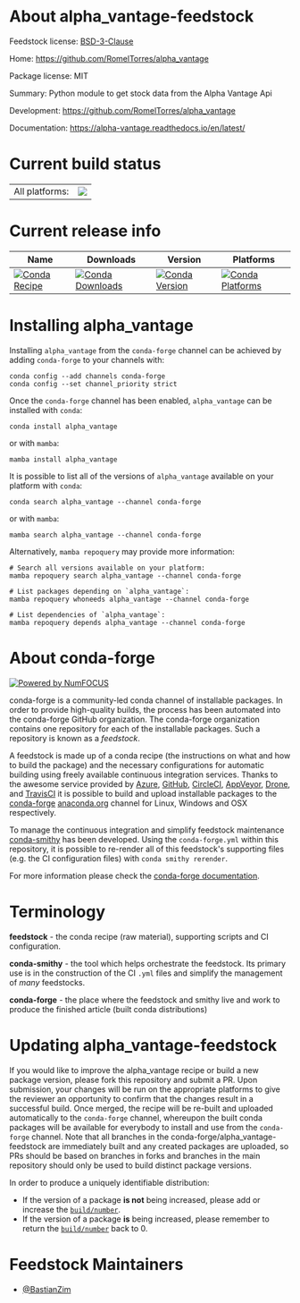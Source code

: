 About alpha_vantage-feedstock
=============================

Feedstock license: [BSD-3-Clause](https://github.com/conda-forge/alpha_vantage-feedstock/blob/main/LICENSE.txt)

Home: https://github.com/RomelTorres/alpha_vantage

Package license: MIT

Summary: Python module to get stock data from the Alpha Vantage Api

Development: https://github.com/RomelTorres/alpha_vantage

Documentation: https://alpha-vantage.readthedocs.io/en/latest/

Current build status
====================


<table><tr><td>All platforms:</td>
    <td>
      <a href="https://dev.azure.com/conda-forge/feedstock-builds/_build/latest?definitionId=11606&branchName=main">
        <img src="https://dev.azure.com/conda-forge/feedstock-builds/_apis/build/status/alpha_vantage-feedstock?branchName=main">
      </a>
    </td>
  </tr>
</table>

Current release info
====================

| Name | Downloads | Version | Platforms |
| --- | --- | --- | --- |
| [![Conda Recipe](https://img.shields.io/badge/recipe-alpha_vantage-green.svg)](https://anaconda.org/conda-forge/alpha_vantage) | [![Conda Downloads](https://img.shields.io/conda/dn/conda-forge/alpha_vantage.svg)](https://anaconda.org/conda-forge/alpha_vantage) | [![Conda Version](https://img.shields.io/conda/vn/conda-forge/alpha_vantage.svg)](https://anaconda.org/conda-forge/alpha_vantage) | [![Conda Platforms](https://img.shields.io/conda/pn/conda-forge/alpha_vantage.svg)](https://anaconda.org/conda-forge/alpha_vantage) |

Installing alpha_vantage
========================

Installing `alpha_vantage` from the `conda-forge` channel can be achieved by adding `conda-forge` to your channels with:

```
conda config --add channels conda-forge
conda config --set channel_priority strict
```

Once the `conda-forge` channel has been enabled, `alpha_vantage` can be installed with `conda`:

```
conda install alpha_vantage
```

or with `mamba`:

```
mamba install alpha_vantage
```

It is possible to list all of the versions of `alpha_vantage` available on your platform with `conda`:

```
conda search alpha_vantage --channel conda-forge
```

or with `mamba`:

```
mamba search alpha_vantage --channel conda-forge
```

Alternatively, `mamba repoquery` may provide more information:

```
# Search all versions available on your platform:
mamba repoquery search alpha_vantage --channel conda-forge

# List packages depending on `alpha_vantage`:
mamba repoquery whoneeds alpha_vantage --channel conda-forge

# List dependencies of `alpha_vantage`:
mamba repoquery depends alpha_vantage --channel conda-forge
```


About conda-forge
=================

[![Powered by
NumFOCUS](https://img.shields.io/badge/powered%20by-NumFOCUS-orange.svg?style=flat&colorA=E1523D&colorB=007D8A)](https://numfocus.org)

conda-forge is a community-led conda channel of installable packages.
In order to provide high-quality builds, the process has been automated into the
conda-forge GitHub organization. The conda-forge organization contains one repository
for each of the installable packages. Such a repository is known as a *feedstock*.

A feedstock is made up of a conda recipe (the instructions on what and how to build
the package) and the necessary configurations for automatic building using freely
available continuous integration services. Thanks to the awesome service provided by
[Azure](https://azure.microsoft.com/en-us/services/devops/), [GitHub](https://github.com/),
[CircleCI](https://circleci.com/), [AppVeyor](https://www.appveyor.com/),
[Drone](https://cloud.drone.io/welcome), and [TravisCI](https://travis-ci.com/)
it is possible to build and upload installable packages to the
[conda-forge](https://anaconda.org/conda-forge) [anaconda.org](https://anaconda.org/)
channel for Linux, Windows and OSX respectively.

To manage the continuous integration and simplify feedstock maintenance
[conda-smithy](https://github.com/conda-forge/conda-smithy) has been developed.
Using the ``conda-forge.yml`` within this repository, it is possible to re-render all of
this feedstock's supporting files (e.g. the CI configuration files) with ``conda smithy rerender``.

For more information please check the [conda-forge documentation](https://conda-forge.org/docs/).

Terminology
===========

**feedstock** - the conda recipe (raw material), supporting scripts and CI configuration.

**conda-smithy** - the tool which helps orchestrate the feedstock.
                   Its primary use is in the construction of the CI ``.yml`` files
                   and simplify the management of *many* feedstocks.

**conda-forge** - the place where the feedstock and smithy live and work to
                  produce the finished article (built conda distributions)


Updating alpha_vantage-feedstock
================================

If you would like to improve the alpha_vantage recipe or build a new
package version, please fork this repository and submit a PR. Upon submission,
your changes will be run on the appropriate platforms to give the reviewer an
opportunity to confirm that the changes result in a successful build. Once
merged, the recipe will be re-built and uploaded automatically to the
`conda-forge` channel, whereupon the built conda packages will be available for
everybody to install and use from the `conda-forge` channel.
Note that all branches in the conda-forge/alpha_vantage-feedstock are
immediately built and any created packages are uploaded, so PRs should be based
on branches in forks and branches in the main repository should only be used to
build distinct package versions.

In order to produce a uniquely identifiable distribution:
 * If the version of a package **is not** being increased, please add or increase
   the [``build/number``](https://docs.conda.io/projects/conda-build/en/latest/resources/define-metadata.html#build-number-and-string).
 * If the version of a package **is** being increased, please remember to return
   the [``build/number``](https://docs.conda.io/projects/conda-build/en/latest/resources/define-metadata.html#build-number-and-string)
   back to 0.

Feedstock Maintainers
=====================

* [@BastianZim](https://github.com/BastianZim/)

